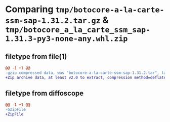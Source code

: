 # Comparing `tmp/botocore-a-la-carte-ssm-sap-1.31.2.tar.gz` & `tmp/botocore_a_la_carte_ssm_sap-1.31.3-py3-none-any.whl.zip`

## filetype from file(1)

```diff
@@ -1 +1 @@
-gzip compressed data, was "botocore-a-la-carte-ssm-sap-1.31.2.tar", last modified: Wed Jul 12 01:44:56 2023, max compression
+Zip archive data, at least v2.0 to extract, compression method=deflate
```

## filetype from diffoscope

```diff
@@ -1 +1 @@
-GzipFile
+ZipFile
```

